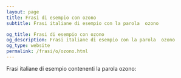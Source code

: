 ```yaml
---
layout: page
title: Frasi di esempio con ozono 
subtitle: Frasi italiane di esempio con la parola  ozono

og_title: Frasi di esempio con ozono 
og_description: Frasi italiane di esempio con la parola  ozono
og_type: website
permalink: /frasi/o/ozono.html
---
```


Frasi italiane di esempio contenenti la parola ozono:



